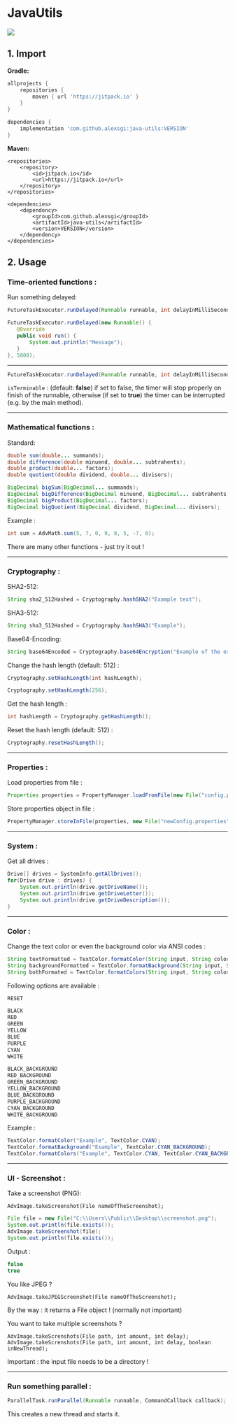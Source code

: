 
# JavaUtils

[![](https://jitpack.io/v/alexsgi/java-utils.svg)](https://jitpack.io/#alexsgi/java-utils)

## 1. Import

**Gradle:**
```gradle
allprojects {
	repositories {
		maven { url 'https://jitpack.io' }
	}
}
```
```gradle
dependencies {
	implementation 'com.github.alexsgi:java-utils:VERSION'
}
```
**Maven:**
```maven
<repositories>
	<repository>
		<id>jitpack.io</id>
		<url>https://jitpack.io</url>
	</repository>
</repositories>
```
```maven
<dependencies>
	<dependency>
	    <groupId>com.github.alexsgi</groupId>
	    <artifactId>java-utils</artifactId>
	    <version>VERSION</version>
	</dependency>
</dependencies>
```

## 2. Usage

###  Time-oriented functions :
 
 Run something delayed:
 ```java
FutureTaskExecutor.runDelayed(Runnable runnable, int delayInMilliSeconds);
```
 ```java
FutureTaskExecutor.runDelayed(new Runnable() {
	@Override
    public void run() {
	    System.out.println("Message");
    }
}, 5000);
```
____________________
```java
FutureTaskExecutor.runDelayed(Runnable runnable, int delayInMilliSeconds, boolean isTerminable);
```
```isTerminable``` : (default: **false**) if set to false, the timer will stop properly on finish of the runnable, otherwise (if set to **true**) the timer can be interrupted (e.g. by the main method).

---

###  Mathematical functions :
Standard:
```java
double sum(double... summands);
double difference(double minuend, double... subtrahents);
double product(double... factors);
double quotient(double dividend, double... divisors);

BigDecimal bigSum(BigDecimal... summands);
BigDecimal bigDifference(BigDecimal minuend, BigDecimal... subtrahents);
BigDecimal bigProduct(BigDecimal... factors);
BigDecimal bigQuotient(BigDecimal dividend, BigDecimal... divisors);
```
Example :
```java
int sum = AdvMath.sum(5, 7, 0, 9, 8, 5, -7, 0);
```
There are many other functions - just try it out !

---
### Cryptography :
SHA2-512:
```java
String sha2_512Hashed = Cryptography.hashSHA2("Example text");
```
SHA3-512:
```java
String sha3_512Hashed = Cryptography.hashSHA3("Example");
```
Base64-Encoding:
```java
String base64Encoded = Cryptography.base64Encryption("Example of the example");
```
Change the hash length (default: 512) :
```java
Cryptography.setHashLength(int hashLength);
```
```java
Cryptography.setHashLength(256);
```
Get the hash length :
```java
int hashLength = Cryptography.getHashLength();
```
Reset the hash length (default: 512) :
```java
Cryptography.resetHashLength();
```
---

### Properties :
Load properties from file :
```java
Properties properties = PropertyManager.loadFromFile(new File("config.properties");
```
Store properties object in file :
```java
PropertyManager.storeInFile(properties, new File("newConfig.properties"));
```
---

### System :
Get all drives :
```java
Drive[] drives = SystemInfo.getAllDrives();
for(Drive drive : drives) {
    System.out.println(drive.getDriveName());
    System.out.println(drive.getDriveLetter());
    System.out.println(drive.getDriveDescription());
}
```
---

### Color :
Change the text color or even the background color via ANSI codes :
```java
String textFormatted = TextColor.formatColor(String input, String color);
String backgroundFormatted = TextColor.formatBackground(String input, String backgroundColor);
String bothFormated = TextColor.formatColors(String input, String color, String backgroundColor);
```
Following options are available :
```java
RESET

BLACK
RED
GREEN
YELLOW
BLUE
PURPLE
CYAN
WHITE

BLACK_BACKGROUND
RED_BACKGROUND
GREEN_BACKGROUND
YELLOW_BACKGROUND
BLUE_BACKGROUND
PURPLE_BACKGROUND
CYAN_BACKGROUND
WHITE_BACKGROUND
```
Example :
```java
TextColor.formatColor("Example", TextColor.CYAN);
TextColor.formatBackground("Example", TextColor.CYAN_BACKGROUND);
TextColor.formatColors("Example", TextColor.CYAN, TextColor.CYAN_BACKGROUND);
```
---

### UI - Screenshot :
Take a screenshot (PNG):
```
AdvImage.takeScreenshot(File nameOfTheScreenshot);
```
```java
File file = new File("C:\\Users\\Public\\Desktop\\screenshot.png");
System.out.println(file.exists());
AdvImage.takeScreenshot(file);
System.out.println(file.exists());
```
Output :
```java
false
true
```
You like JPEG ?
```
AdvImage.takeJPEGScreenshot(File nameOfTheScreenshot);
```
By the way : it returns a File object ! (normally not important)

You want to take multiple screenshots ?
```
AdvImage.takeScrenshots(File path, int amount, int delay);
AdvImage.takeScrenshots(File path, int amount, int delay, boolean inNewThread);
```
Important : the input file needs to be a directory !

---

### Run something parallel :
```java
ParallelTask.runParallel(Runnable runnable, CommandCallback callback);
```
This creates a new thread and starts it.
